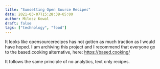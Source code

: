 ```yaml
---
title: "Sunsetting Open Source Recipes"
date: 2021-03-07T15:28:38-05:00
author: Milosz Kowal
draft: false
tags: ["technology", "food"]
---
```


It looks like opensourcerecipes has not gotten as much traction as I would have hoped. I am archiving this project and I recommend that everyone go to the based.cooking alternative, here: https://based.cooking/

It follows the same principle of no analytics, text only recipes.
